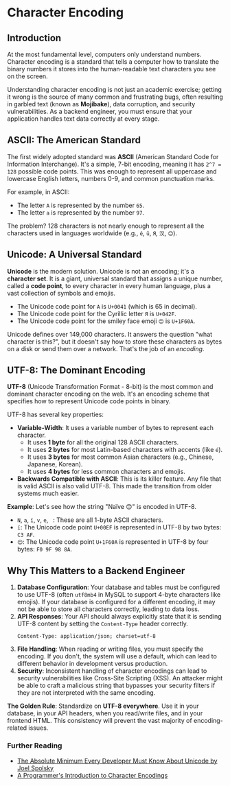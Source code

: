 # Character Encoding

## Introduction

At the most fundamental level, computers only understand numbers. Character encoding is a standard that tells a computer how to translate the binary numbers it stores into the human-readable text characters you see on the screen.

Understanding character encoding is not just an academic exercise; getting it wrong is the source of many common and frustrating bugs, often resulting in garbled text (known as **Mojibake**), data corruption, and security vulnerabilities. As a backend engineer, you must ensure that your application handles text data correctly at every stage.

## ASCII: The American Standard

The first widely adopted standard was **ASCII** (American Standard Code for Information Interchange). It's a simple, 7-bit encoding, meaning it has `2^7 = 128` possible code points. This was enough to represent all uppercase and lowercase English letters, numbers 0-9, and common punctuation marks.

For example, in ASCII:
*   The letter `A` is represented by the number `65`.
*   The letter `a` is represented by the number `97`.

The problem? 128 characters is not nearly enough to represent all the characters used in languages worldwide (e.g., `é`, `ü`, `Я`, `汉`, `😊`).

## Unicode: A Universal Standard

**Unicode** is the modern solution. Unicode is not an encoding; it's a **character set**. It is a giant, universal standard that assigns a unique number, called a **code point**, to every character in every human language, plus a vast collection of symbols and emojis.

*   The Unicode code point for `A` is `U+0041` (which is 65 in decimal).
*   The Unicode code point for the Cyrillic letter `Я` is `U+042F`.
*   The Unicode code point for the smiley face emoji `😊` is `U+1F60A`.

Unicode defines over 149,000 characters. It answers the question "what character is this?", but it doesn't say how to store these characters as bytes on a disk or send them over a network. That's the job of an *encoding*.

## UTF-8: The Dominant Encoding

**UTF-8** (Unicode Transformation Format - 8-bit) is the most common and dominant character encoding on the web. It's an encoding scheme that specifies how to represent Unicode code points in binary.

UTF-8 has several key properties:
*   **Variable-Width**: It uses a variable number of bytes to represent each character.
    *   It uses **1 byte** for all the original 128 ASCII characters.
    *   It uses **2 bytes** for most Latin-based characters with accents (like `é`).
    *   It uses **3 bytes** for most common Asian characters (e.g., Chinese, Japanese, Korean).
    *   It uses **4 bytes** for less common characters and emojis.
*   **Backwards Compatible with ASCII**: This is its killer feature. Any file that is valid ASCII is also valid UTF-8. This made the transition from older systems much easier.

**Example**:
Let's see how the string "Naïve 😊" is encoded in UTF-8.
*   `N`, `a`, `ï`, `v`, `e`, ` `: These are all 1-byte ASCII characters.
*   `ï`: The Unicode code point `U+00EF` is represented in UTF-8 by two bytes: `C3 AF`.
*   `😊`: The Unicode code point `U+1F60A` is represented in UTF-8 by four bytes: `F0 9F 98 8A`.

## Why This Matters to a Backend Engineer

1.  **Database Configuration**: Your database and tables must be configured to use UTF-8 (often `utf8mb4` in MySQL to support 4-byte characters like emojis). If your database is configured for a different encoding, it may not be able to store all characters correctly, leading to data loss.
2.  **API Responses**: Your API should always explicitly state that it is sending UTF-8 content by setting the `Content-Type` header correctly.
    ```http
    Content-Type: application/json; charset=utf-8
    ```
3.  **File Handling**: When reading or writing files, you must specify the encoding. If you don't, the system will use a default, which can lead to different behavior in development versus production.
4.  **Security**: Inconsistent handling of character encodings can lead to security vulnerabilities like Cross-Site Scripting (XSS). An attacker might be able to craft a malicious string that bypasses your security filters if they are not interpreted with the same encoding.

**The Golden Rule**: Standardize on **UTF-8 everywhere**. Use it in your database, in your API headers, when you read/write files, and in your frontend HTML. This consistency will prevent the vast majority of encoding-related issues.

<div class="further-reading">
<h3>Further Reading</h3>
<ul>
  <li><a href="https://www.joelonsoftware.com/2003/10/08/the-absolute-minimum-every-software-developer-absolutely-positively-must-know-about-unicode-and-character-sets-no-excuses/" target="_blank" rel="noopener noreferrer">The Absolute Minimum Every Developer Must Know About Unicode by Joel Spolsky</a></li>
  <li><a href="https://blog.bitsrc.io/a-programmers-introduction-to-character-encodings-6b1d234388a7" target="_blank" rel="noopener noreferrer">A Programmer's Introduction to Character Encodings</a></li>
</ul>
</div>